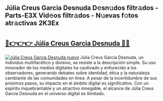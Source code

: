 ## Júlia Creus Garcia Desnuda D𝚎sn𝚞dos filtr𝚊dos - Parts-E3X Vid𝚎os filtr𝚊dos - N𝚞evas f𝚘tos atr𝚊ctivas 2K3Ex

# <h2><a href="http://mb3liiu.tromn.icu/?c=J%c3%balia+Creus+Garcia+Desnuda">🔗👉👉👉 Júlia Creus Garcia Desnuda 🔗🔗</a></h2>

[![Júlia Creus Garcia Desnuda nuevo](https://i.imgur.com/pEAQMta.gif)](http://mb3liiu.tromn.icu/?c=J%c3%balia+Creus+Garcia+Desnuda)
Júlia Creus Garcia Desnuda, un individuo multifacético y divisivo, se resiste a la descripción simple. Su uso innovador de los medios digitales ha cautivado y enfurecido a los observadores, generando debates sobre identidad, ética y la naturaleza cambiante de las comunidades en línea. A pesar de la incertidumbre de sus próximos pasos, su impacto en el ámbito digital es significativo. Con un espíritu inquebrantable y un atractivo innegable, el alcance de Júlia Creus Garcia Desnuda en el universo digital es ilimitado.
